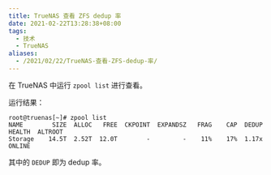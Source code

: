 ```yaml
---
title: TrueNAS 查看 ZFS dedup 率
date: 2021-02-22T13:28:38+08:00
tags:
  - 技术
  - TrueNAS
aliases:
  - /2021/02/22/TrueNAS-查看-ZFS-dedup-率/
---
```


在 TrueNAS 中运行 `zpool list` 进行查看。

运行结果：

```
root@truenas[~]# zpool list
NAME        SIZE  ALLOC   FREE  CKPOINT  EXPANDSZ   FRAG    CAP  DEDUP    HEALTH  ALTROOT
Storage    14.5T  2.52T  12.0T        -         -    11%    17%  1.17x    ONLINE
```

其中的 `DEDUP` 即为 dedup 率。
